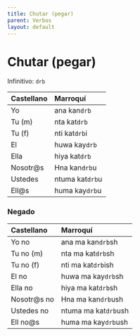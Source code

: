 ```yaml
---
title: Chutar (pegar)
parent: Verbos
layout: default
---
```


# Chutar (pegar)
Infinitivo: `drb`

| Castellano | Marroquí        |
|:-----------|:----------------|
| Yo         | ana kan`drb`    |
| Tu (m)     | nta kat`drb`    |
| Tu (f)     | nti kat`drb`i   |
| El         | huwa kay`drb`   |
| Ella       | hiya kat`drb`   |
| Nosotr@s   | Hna kan`drb`u   |
| Ustedes    | ntuma kat`drb`u |
| Ell@s      | huma kay`drb`u  |

### Negado

| Castellano  | Marroquí             |
|:------------|:---------------------|
| Yo no       | ana ma kan`drb`sh    |
| Tu no (m)   | nta ma kat`drb`sh    |
| Tu no (f)   | nti ma kat`drb`ish   |
| El no       | huwa ma kay`drb`sh   |
| Ella no     | hiya ma kat`drb`sh   |
| Nosotr@s no | Hna ma kan`drb`ush   |
| Ustedes no  | ntuma ma kat`drb`ush |
| Ell no@s    | huma ma kay`drb`ush  |